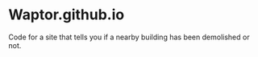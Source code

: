 # Waptor.github.io

Code for a site that tells you if a nearby building has been demolished or not.
